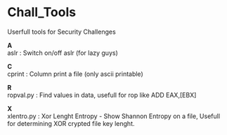 Chall_Tools
===========

Userfull tools for Security Challenges

<b>A</b><br>
aslr : Switch on/off aslr (for lazy guys)

<b>C</b><br>
cprint : Column print a file (only ascii printable)

<b>R</b><br>
ropval.py : Find values in data, usefull for rop like ADD EAX,[EBX]

<b>X</b><br>
xlentro.py : Xor Lenght Entropy - Show Shannon Entropy on a file, Usefull for determining XOR crypted file key lenght.

